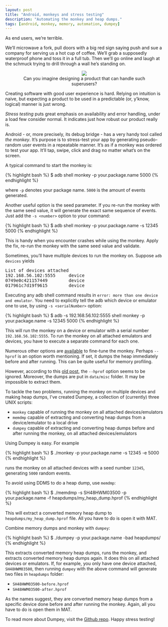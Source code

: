 ```yaml
---
layout: post
title: "Android, monkeys and stress testing"
description: "Automating the monkey and heap dumps."
tags: [android, monkey, memory, automation, dumpey]
---
```


As end users, we’re terrible. 

We’ll microwave a fork, pull doors with a big red sign saying push and sue a company for serving us a hot cup of coffee. We’ll grab a supposedly waterproof phone and toss it in a full tub. Then we’ll go online and laugh at the schmuck trying to drill through a wall he’s standing on. 

<center>
  <figure>
    <img src="http://i.imgur.com/X17puIB.gif"/>
    <figcaption>Can you imagine designing a product that can handle such superusers? </figcaption>
  </figure>
</center>

Creating software with good user experience is hard. Relying on intuition is naive, but expecting a product to be used in a predictable (or, y’know, logical) manner is just wrong. 

_Stress testing_ puts great emphasis on availability and error handling, under a load few consider normal. It indicates just how robust our product really is.

Android - or, more precisely, its debug bridge -  has a very handy tool called _the monkey_. It’s purpose is to stress-test your app by generating pseudo-random user events in a repeatable manner. It’s as if a monkey was ordered to test your app. It’ll tap, swipe, click and drag no matter what’s on the screen. 

A typical command to start the monkey is:

{% highlight bash %}
$ adb shell monkey -p your.package.name 5000
{% endhighlight %}

where `-p` denotes your package name. `5000` is the amount of events generated. 

Another useful option is the seed parameter. If you re-run the monkey with the same seed value, it will generate the exact same sequence of events. Just add the `-s <number>` option to your command: 

{% highlight bash %}
$ adb shell monkey -p your.package.name -s 12345 5000
{% endhighlight %}

This is handy when you encounter crashes while using the monkey. Apply the fix, re-run the monkey with the same seed value and validate.

Sometimes, you’ll have multiple devices to run the monkey on. Suppose `adb devices` yields

<pre>
List of devices attached 
192.168.56.102:5555		device
0749e0c421157449		device
017961c7d19f9615		device
</pre>

Executing any adb shell command results in `error: more than one device and emulator`. You need to explicitly tell the adb which device or emulator one to use, by using `-s <serialNumber>` option:

{% highlight bash %}
$ adb -s 192.168.56.102:5555 shell monkey -p your.package.name -s 12345 5000
{% endhighlight %}

This will run the monkey on a device or emulator with a serial number `192.168.56.102:5555`. To run the monkey on all attached emulators and devices, you have to execute a separate command for each one. 

Numerous other options are [available](http://developer.android.com/tools/help/monkey.html) to fine-tune the monkey. Perhaps `--hprof` is an option worth mentioning. If set, it dumps the heap immediately before and after running. This can be quite useful for memory profiling. 

However, according to this [old post](http://stackoverflow.com/a/8433740/905349), the `--hprof` option seems to be ignored. Moreover, the dumps are put in `data/misc` folder. It may be impossible to extract them.

To tackle the two problems, running the monkey on multiple devices and making heap dumps, I've created Dumpey, a collection of (currently) three UNIX scripts:

 - `monkey` capable of running the monkey on all attached devices/emulators
 - `memdmp` capable of extracting and converting heap dumps from a device/emulator to a local drive
 - `dumpey` capable of extracting and converting heap dumps before and after running the monkey, on all attached devices/emulators

Using Dumpey is easy. For example

{% highlight bash %}
$ ./monkey -p your.package.name -s 12345 -e 5000
{% endhighlight %}

runs the monkey on all attached devices with a seed number `12345`, generating `5000` random events. 

To avoid using DDMS to do a heap dump, use `memdmp`:

{% highlight bash %}
$ ./memdmp -s SH48HWM03500 -p your.package.name -f heapdumps/my_heap_dump.hprof
{% endhighlight %}

This will extract a converted memory heap dump to `heapdumps/my_heap_dump.hprof` file. All you have to do is open it with MAT.

Combine memory dumps and monkey with `dumpey`:

{% highlight bash %}
$ ./dumpey -p your.package.name -bad heapdumps/
{% endhighlight %}

This extracts converted memory heap dumps, runs the monkey, and extracts converted memory heap dumps again. It does this on all attached devices or emulators. If, for example, you only have one device attached, `SH48HWM03500`, then running `dumpey` with the above command will generate two files in `heapdumps` folder: 

- `SH48HWM03500-before.hprof`
- `SH48HWM03500-after.hprof`

As the names suggest, they are converted memory heap dumps from a specific device done before and after running the monkey. Again, all you have to do is open them in MAT. 

To read more about Dumpey, visit the [Github repo](https://github.com/tslamic/Dumpey). Happy stress testing!